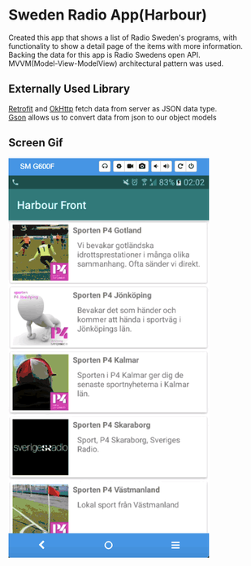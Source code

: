 <h1>Sweden Radio App(Harbour)</h1>

Created this app that shows a list of Radio Sweden's programs, with functionality to show a detail page of the items with more information. Backing the data for this app is Radio Swedens open API. </br>
MVVM(Model-View-ModelView) architectural pattern was used.

<h2>Externally Used Library</h2>
<a href = "https://square.github.io/retrofit/">Retrofit</a> and <a href = "https://square.github.io/okhttp/">OkHttp</a> fetch data from server as JSON data type.</br>
<a href = "https://github.com/google/gson">Gson</a> allows us to convert data from json to our object models </br>

<h2>Screen Gif</h2>

![alt text](screen.gif)
